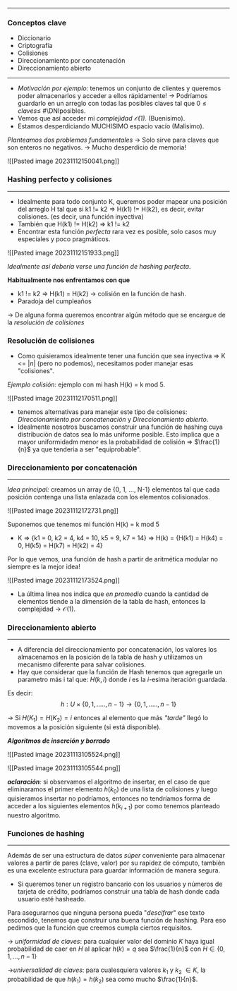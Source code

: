***
### Conceptos clave
* Diccionario
* Criptografía
* Colisiones
* Direccionamiento por concatenación
* Direccionamiento abierto

***

* *Motivación por ejemplo:* tenemos un conjunto de clientes y queremos poder almacenarlos y acceder a ellos rápidamente!
	-> Podríamos guardarlo en un arreglo con todas las posibles claves tal que 
	$0 \leq claves \leq$ \#\DNIposibles.
* Vemos que así acceder mi *complejidad $\mathcal{O}$(1).* (Buenisimo).
* Estamos desperdiciando MUCHISIMO espacio vacío (Malisimo).

*Planteamos dos problemas fundamentales*
	-> Solo sirve para claves que son enteros no negativos.
	-> Mucho desperdicio de memoria!

![[Pasted image 20231112150041.png]]
### Hashing perfecto y colisiones
***
* Idealmente para todo conjunto K, queremos poder mapear una posición del arreglo H tal que si k1 != k2 => H(k1) != H(k2), es decir, evitar colisiones. (es decir, una función inyectiva)
* También que H(k1) != H(k2) => k1 != k2
* Encontrar esta función *perfecta* rara vez es posible, solo casos muy especiales y poco pragmáticos.

![[Pasted image 20231112151933.png]]

*Idealmente así debería verse una función de hashing perfecta*.

**Habitualmente nos enfrentamos con que**
* k1 != k2 => H(k1) = H(k2) -> colisión en la función de hash.
* Paradoja del cumpleaños

-> De alguna forma queremos encontrar algún método que se encargue de la *resolución de colisiones*
### Resolución de colisiones
* Como quisieramos idealmente tener una función que sea inyectiva => K <= $|n|$ (pero no podemos), necesitamos poder manejar esas "colisiones".

*Ejemplo colisión*: ejemplo con mi hash H(k) = k mod 5.

![[Pasted image 20231112170511.png]]

* tenemos alternativas para manejar este tipo de colisiones: *Direccionamiento por concatenación* y *Direccionamiento abierto*.
* Idealmente nosotros buscamos construir una función de hashing cuya distribución de datos sea lo más uniforme posible. Esto implica que a mayor uniformidadm menor es la probabilidad de colisión => $\frac{1}{n}$ ya que tenderia a ser "equiprobable". 

### Direccionamiento por concatenación 
***
*Idea principal:* creamos un array de {0, 1, ..., N-1} elementos tal que cada posición contenga una lista enlazada con los elementos colisionados.

![[Pasted image 20231112172731.png]]

Suponemos que tenemos mi función H(k) = k mod 5

* K => {k1 = 0, k2 = 4, k4 = 10, k5 = 9, k7 = 14} 
=> H(k) = {H(k1) = H(k4) = 0, H(k5) = H(k7) = H(k2) = 4}

Por lo que vemos, una función de hash a partir de aritmética modular no siempre es la mejor idea!

![[Pasted image 20231112173524.png]]

* La última linea nos indíca que *en promedio* cuando la cantidad de elementos tiende a la dimensión de la tabla de hash, entonces la complejidad -> $\mathcal{O}$(1).
### Direccionamiento abierto
***
* A diferencia del direccionamiento por concatenación, los valores los almacenamos en la posición de la tabla de hash y utilizamos un mecanismo diferente para salvar colisiones.
* Hay que considerar que la función de Hash tenemos que agregarle un parametro más i tal que: $H(k,i)$ donde $i$ es la $i$-esima iteración guardada.

Es decir:
$$h: U \times \{0,1,.....,n-1\} \longrightarrow \{0,1,.....,n-1\}$$

-> Si $H(K_{1})=H(K_{2})=i$ entonces al elemento que más *"tarde"* llegó lo movemos a la posición siguiente (si está disponible).
 

***Algoritmos de inserción y borrado***

![[Pasted image 20231113105524.png]]

![[Pasted image 20231113105544.png]]


***aclaración**:* si observamos el algoritmo de insertar, en el caso de que eliminaramos el primer elemento $h(k_{0}$) de una lista de colisiones y luego quisieramos insertar no podríamos, entonces no tendríamos forma de acceder a los siguientes elementos $h(k_{i+1}$) por como tenemos planteado nuestro algoritmo.

### Funciones de hashing
***
Además de ser una estructura de datos *súper* conveniente para almacenar valores a partir de pares (clave, valor) por su rapidez de cómputo, también es una excelente estructura para guardar información de manera segura.
* Si queremos tener un registro bancario con los usuarios y números de tarjeta de crédito, podríamos construir una tabla de hash donde cada usuario esté hasheado.

Para asegurarnos que ninguna persona pueda "*descifrar*" ese texto escondido, tenemos que construir una buena función de hashing. Para eso pedimos que la función que creemos cumpla ciertos requisitos.

-> *uniformidad de claves*: para cualquier valor del dominio $K$ haya igual probabilidad de caer en $H$ al aplicar $h(k) = q$ sea $\frac{1}{n}$ con $H \in \{0, 1, ..., n-1\}$ 

->*universalidad de claves*: para cualesquiera valores $k_{1}$ y $k_{2}$ $\in K$, la probabilidad de que $h(k_{1}) = h(k_{2})$ sea como mucho $\frac{1}{n}$.  

